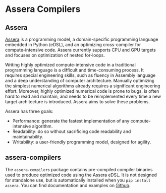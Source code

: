 # Assera Compilers

## Assera

[Assera](https://pypi.org/project/assera) is a programming model, a domain-specific programming language embedded in Python (eDSL), and an optimizing cross-compiler for compute-intensive code. Assera currently supports CPU and GPU targets and focuses on optimization of nested for-loops.

Writing highly optimized compute-intensive code in a traditional programming language is a difficult and time-consuming process. It requires special engineering skills, such as fluency in Assembly language and a deep understanding of computer architecture. Manually optimizing the simplest numerical algorithms already requires a significant engineering effort. Moreover, highly optimized numerical code is prone to bugs, is often hard to read and maintain, and needs to be reimplemented every time a new target architecture is introduced. Assera aims to solve these problems.

Assera has three goals:

* Performance: generate the fastest implementation of any compute-intensive algorithm.
* Readability: do so without sacrificing code readability and maintainability.
* Writability: a user-friendly programming model, designed for agility.

## assera-compilers

The `assera-compilers` package contains pre-compiled compiler binaries used to produce optimized code using the Assera eDSL. It is not designed for standalone use, but is automatically installed when you `pip install assera`. You can find documentation and examples on [Github](https://github.com/khulnasoft/Assera).
